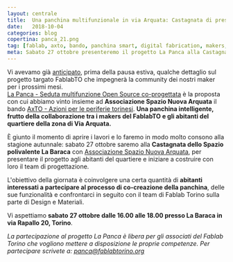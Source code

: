 ```yaml
---
layout: centrale
title:  Una panchina multifunzionale in via Arquata: Castagnata di presentazione
date:   2018-10-04
categories: blog
copertina: panca_21.png
tag: [fablab, axto, bando, panchina smart, digital fabrication, makers, fablab torino]
meta: Sabato 27 ottobre presenteremo il progetto La Panca alla Castagnata di via Arquata.
---
```

Vi avevamo già [anticipato](http://fablabtorino.org/blog/2018/06/27/Fablab-Torino-per-AxTO/), prima della pausa estiva, qualche dettaglio sul progetto targato FablabTO che impegnerà la community dei nostri maker per i prossimi mesi.  
[La Panca - Seduta multifunzione Open Source co-progettata](https://github.com/FablabTorino/Panca-Smart) è la proposta con cui abbiamo vinto insieme ad **Associazione Spazio Nuova Arquata** il bando [AxTO - Azioni per le periferie torinesi](http://www.axto.it/). **Una panchina intelligente, frutto della collaborazione tra i makers del FablabTO e gli abitanti del quartiere della zona di Via Arquata.**  

È giunto il momento di aprire i lavori e lo faremo in modo molto consono alla stagione autunnale: sabato 27 ottobre saremo alla **Castagnata dello Spazio polivalente La Baraca** con [Associazione Spazio Nuova Arquata](https://www.facebook.com/Associazione-Spazio-Nuova-Arquata-232263920207397/), per presentare il progetto agli abitanti del quartiere e iniziare a costruire con loro il team di progettazione.  

L'obiettivo della giornata è coinvolgere una certa quantità di **abitanti interessati a partecipare al processo di co-creazione della panchina**, delle sue funzionalità e confrontarci in seguito con il team di Fablab Torino sulla parte di Design e Materiali.  

Vi aspettiamo **sabato 27 ottobre dalle 16.00 alle 18.00 presso La Baraca in via Rapallo 20, Torino**.   




*La partecipazione al progetto La Panca è libera per gli associati del Fablab Torino che vogliono mettere a disposizione le proprie competenze. Per partecipare scrivete a: panca@fablabtorino.org*
